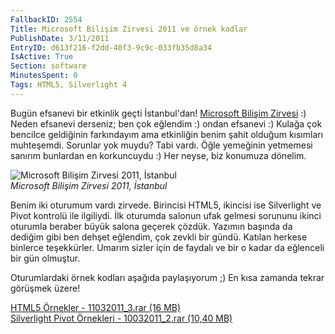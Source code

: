 ```yaml
---
FallbackID: 2554
Title: Microsoft Bilişim Zirvesi 2011 ve örnek kodlar
PublishDate: 3/11/2011
EntryID: d613f216-f2dd-40f3-9c9c-033fb35d8a34
IsActive: True
Section: software
MinutesSpent: 0
Tags: HTML5, Silverlight 4
---
```

Bugün efsanevi bir etkinlik geçti İstanbul'dan! [Microsoft Bilişim
Zirvesi](http://www.microsoft.com/turkiye/cloud/localevents.aspx) :)
Neden efsanevi derseniz; ben çok eğlendim :) ondan efsanevi :) Kulağa
çok bencilce geldiğinin farkındayım ama etkinliğin benim şahit olduğum
kısımları muhteşemdi. Sorunlar yok muydu? Tabi vardı. Öğle yemeğinin
yetmemesi sanırım bunlardan en korkuncuydu :) Her neyse, biz konumuza
dönelim.

![Microsoft Bilişim Zirvesi 2011,
İstanbul](http://cdn.daron.yondem.com/assets/2554/11032011_1.jpg)\
*Microsoft Bilişim Zirvesi 2011, İstanbul*

Benim iki oturumum vardı zirvede. Birincisi HTML5, ikincisi ise
Silverlight ve Pivot kontrolü ile ilgiliydi. İlk oturumda salonun ufak
gelmesi sorununu ikinci oturumla beraber büyük salona geçerek çözdük.
Yazımın başında da dediğim gibi ben dehşet eğlendim, çok zevkli bir
gündü. Katılan herkese binlerce teşekkürler. Umarım sizler için de
faydalı ve bir o kadar da eğlenceli bir gün olmuştur.

Oturumlardaki örnek kodları aşağıda paylaşıyorum ;) En kısa zamanda
tekrar görüşmek üzere!

[HTML5 Örnekler - 11032011\_3.rar (16
MB)](http://cdn.daron.yondem.com/assets/2554/11032011_3.rar)\
 [Silverlight Pivot Örnekleri - 10032011\_2.rar (10,40
MB)](http://cdn.daron.yondem.com/assets/2554/11032011_2.rar)


